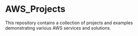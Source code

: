 # AWS_Projects
This repository contains a collection of projects and examples demonstrating various AWS services and solutions.
